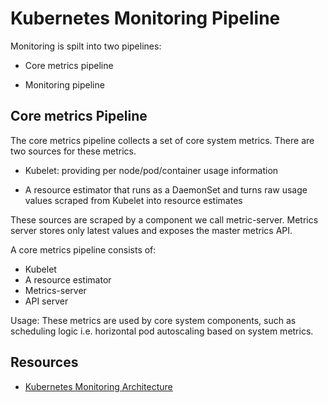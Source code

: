 # Kubernetes Monitoring Pipeline

Monitoring is spilt into two pipelines:

- Core metrics pipeline

- Monitoring pipeline

## Core metrics Pipeline

The core metrics pipeline collects a set of core system metrics. There are two sources for these metrics.

- Kubelet: providing per node/pod/container usage information

- A resource estimator that runs as a DaemonSet and turns raw usage values scraped from Kubelet into resource estimates

These sources are scraped by a component we call metric-server. Metrics server stores only latest values and exposes the master metrics API.

A core metrics pipeline consists of:

- Kubelet
- A resource estimator
- Metrics-server
- API server

Usage: These metrics are used by core system components, such as scheduling logic i.e. horizontal pod autoscaling based on system metrics.


## Resources
- [Kubernetes Monitoring Architecture](https://github.com/kubernetes/community/blob/master/contributors/design-proposals/instrumentation/monitoring_architecture.md)

